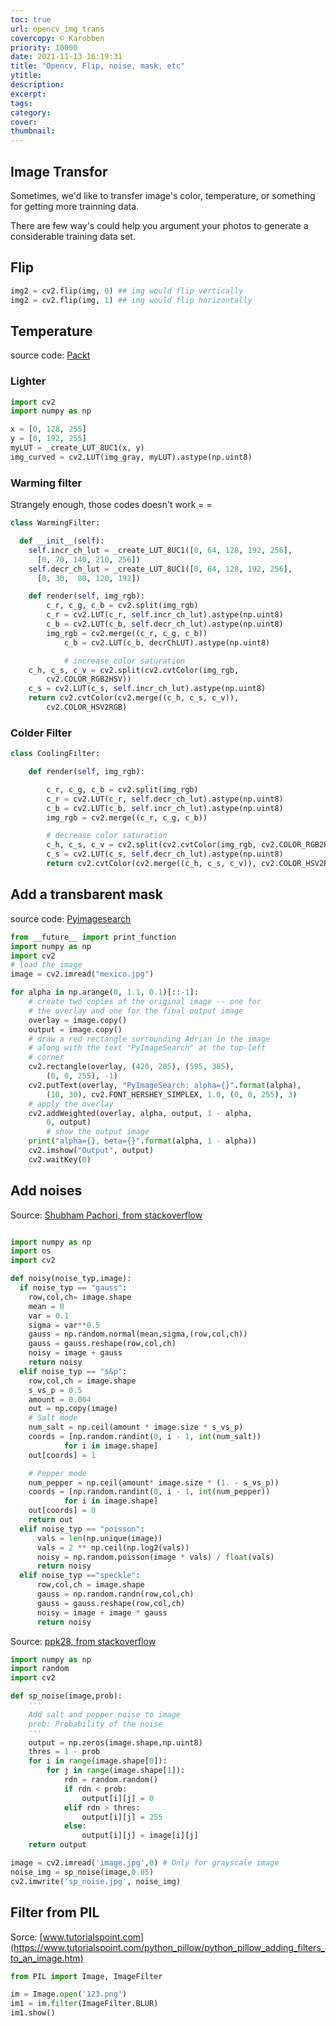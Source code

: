 ```yaml
---
toc: true
url: opencv_img_trans
covercopy: © Karobben
priority: 10000
date: 2021-11-13 16:19:31
title: "Opencv, Flip, noise, mask, etc"
ytitle:
description:
excerpt:
tags:
category:
cover:
thumbnail:
---
```


## Image Transfor

Sometimes, we'd like to transfer image's color, temperature, or something for getting more trainning data.

There are few way's could help you argument your photos to generate a considerable training data set.

## Flip

```python
img2 = cv2.flip(img, 0) ## img would flip vertically
img2 = cv2.flip(img, 1) ## img would flip horizontally
```

## Temperature

source code: [Packt](https://subscription.packtpub.com/book/application-development/9781785282690/1/ch01lvl1sec11/generating-a-warming-cooling-filter)

### Lighter
```python
import cv2
import numpy as np

x = [0, 128, 255]
y = [0, 192, 255]
myLUT = _create_LUT_8UC1(x, y)
img_curved = cv2.LUT(img_gray, myLUT).astype(np.uint8)
```

### Warming filter

Strangely enough, those codes doesn't work = =
```python
class WarmingFilter:

  def __init__(self):
    self.incr_ch_lut = _create_LUT_8UC1([0, 64, 128, 192, 256],
      [0, 70, 140, 210, 256])
    self.decr_ch_lut = _create_LUT_8UC1([0, 64, 128, 192, 256],
      [0, 30,  80, 120, 192])

	def render(self, img_rgb):
	    c_r, c_g, c_b = cv2.split(img_rgb)
	    c_r = cv2.LUT(c_r, self.incr_ch_lut).astype(np.uint8)
	    c_b = cv2.LUT(c_b, self.decr_ch_lut).astype(np.uint8)
	    img_rgb = cv2.merge((c_r, c_g, c_b))
			c_b = cv2.LUT(c_b, decrChLUT).astype(np.uint8)

			# increase color saturation
	c_h, c_s, c_v = cv2.split(cv2.cvtColor(img_rgb,
	    cv2.COLOR_RGB2HSV))
	c_s = cv2.LUT(c_s, self.incr_ch_lut).astype(np.uint8)
	return cv2.cvtColor(cv2.merge((c_h, c_s, c_v)),
	    cv2.COLOR_HSV2RGB)
```

### Colder Filter

```python
class CoolingFilter:

    def render(self, img_rgb):

        c_r, c_g, c_b = cv2.split(img_rgb)
        c_r = cv2.LUT(c_r, self.decr_ch_lut).astype(np.uint8)
        c_b = cv2.LUT(c_b, self.incr_ch_lut).astype(np.uint8)
        img_rgb = cv2.merge((c_r, c_g, c_b))

        # decrease color saturation
        c_h, c_s, c_v = cv2.split(cv2.cvtColor(img_rgb, cv2.COLOR_RGB2HSV))
        c_s = cv2.LUT(c_s, self.decr_ch_lut).astype(np.uint8)
        return cv2.cvtColor(cv2.merge((c_h, c_s, c_v)), cv2.COLOR_HSV2RGB)
```

## Add a transbarent mask

source code: [Pyimagesearch](https://www.pyimagesearch.com/2016/03/07/transparent-overlays-with-opencv/)


```python
from __future__ import print_function
import numpy as np
import cv2
# load the image
image = cv2.imread("mexico.jpg")

for alpha in np.arange(0, 1.1, 0.1)[::-1]:
	# create two copies of the original image -- one for
	# the overlay and one for the final output image
	overlay = image.copy()
	output = image.copy()
	# draw a red rectangle surrounding Adrian in the image
	# along with the text "PyImageSearch" at the top-left
	# corner
	cv2.rectangle(overlay, (420, 205), (595, 385),
		(0, 0, 255), -1)
	cv2.putText(overlay, "PyImageSearch: alpha={}".format(alpha),
		(10, 30), cv2.FONT_HERSHEY_SIMPLEX, 1.0, (0, 0, 255), 3)
	# apply the overlay
	cv2.addWeighted(overlay, alpha, output, 1 - alpha,
		0, output)
		# show the output image
	print("alpha={}, beta={}".format(alpha, 1 - alpha))
	cv2.imshow("Output", output)
	cv2.waitKey(0)
```

## Add noises

Source: [Shubham Pachori, from stackoverflow](https://stackoverflow.com/questions/22937589/how-to-add-noise-gaussian-salt-and-pepper-etc-to-image-in-python-with-opencv)
```python

import numpy as np
import os
import cv2

def noisy(noise_typ,image):
  if noise_typ == "gauss":
    row,col,ch= image.shape
    mean = 0
    var = 0.1
    sigma = var**0.5
    gauss = np.random.normal(mean,sigma,(row,col,ch))
    gauss = gauss.reshape(row,col,ch)
    noisy = image + gauss
    return noisy
  elif noise_typ == "s&p":
    row,col,ch = image.shape
    s_vs_p = 0.5
    amount = 0.004
    out = np.copy(image)
    # Salt mode
    num_salt = np.ceil(amount * image.size * s_vs_p)
    coords = [np.random.randint(0, i - 1, int(num_salt))
            for i in image.shape]
    out[coords] = 1

    # Pepper mode
    num_pepper = np.ceil(amount* image.size * (1. - s_vs_p))
    coords = [np.random.randint(0, i - 1, int(num_pepper))
            for i in image.shape]
    out[coords] = 0
    return out
  elif noise_typ == "poisson":
      vals = len(np.unique(image))
      vals = 2 ** np.ceil(np.log2(vals))
      noisy = np.random.poisson(image * vals) / float(vals)
      return noisy
  elif noise_typ =="speckle":
      row,col,ch = image.shape
      gauss = np.random.randn(row,col,ch)
      gauss = gauss.reshape(row,col,ch)        
      noisy = image + image * gauss
      return noisy
```


Source: [ppk28, from stackoverflow](https://stackoverflow.com/questions/22937589/how-to-add-noise-gaussian-salt-and-pepper-etc-to-image-in-python-with-opencv)
```python
import numpy as np
import random
import cv2

def sp_noise(image,prob):
    '''
    Add salt and pepper noise to image
    prob: Probability of the noise
    '''
    output = np.zeros(image.shape,np.uint8)
    thres = 1 - prob
    for i in range(image.shape[0]):
        for j in range(image.shape[1]):
            rdn = random.random()
            if rdn < prob:
                output[i][j] = 0
            elif rdn > thres:
                output[i][j] = 255
            else:
                output[i][j] = image[i][j]
    return output

image = cv2.imread('image.jpg',0) # Only for grayscale image
noise_img = sp_noise(image,0.05)
cv2.imwrite('sp_noise.jpg', noise_img)
```

## Filter from PIL

Sorce: [www.tutorialspoint.com](https://www.tutorialspoint.com/python_pillow/python_pillow_adding_filters_to_an_image.htm)

```python
from PIL import Image, ImageFilter

im = Image.open('123.png')
im1 = im.filter(ImageFilter.BLUR)
im1.show()
```
